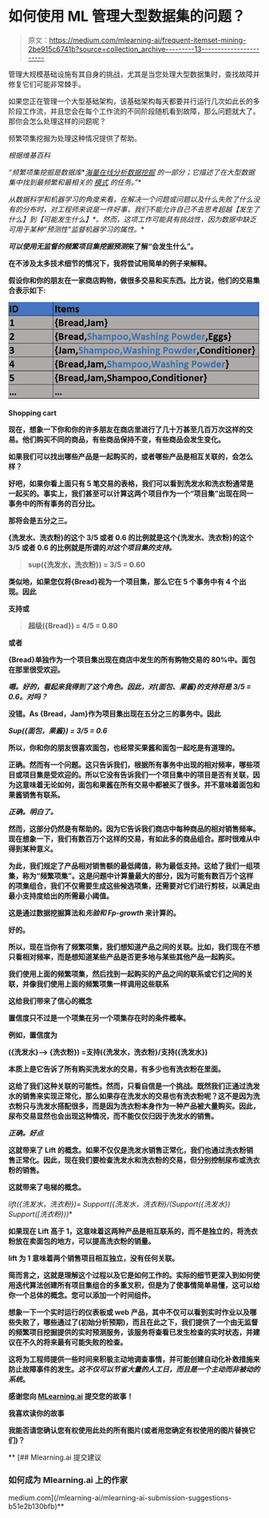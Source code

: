# 如何使用 ML 管理大型数据集的问题？

> 原文：<https://medium.com/mlearning-ai/frequent-itemset-mining-2be915c6741b?source=collection_archive---------13----------------------->

管理大规模基础设施有其自身的挑战，尤其是当您处理大型数据集时，查找故障并修复它们可能非常棘手。

如果您正在管理一个大型基础架构，该基础架构每天都要并行运行几次如此长的多阶段工作流，并且您会在每个工作流的不同阶段随机看到故障，那么问题就大了。那你会怎么处理这样的问题呢？

频繁项集挖掘为处理这种情况提供了帮助。

*根据维基百科*

*“频繁项集挖掘是数据库**[*海量在线分析*](https://en.wikipedia.org/wiki/Massive_Online_Analysis)*[*数据挖掘*](https://en.wikipedia.org/wiki/Data_mining) *的一部分；它描述了在大型数据集中找到最频繁和最相关的* [*模式*](https://en.wikipedia.org/wiki/Pattern) *的任务。”***

**从数据科学和机器学习的角度来看，在解决一个问题或问题以及什么失败了什么没有的分布时，对工程师来说是一件好事，我们不能允许自己不去思考超越*【发生了什么】*到*【可能发生什么】*。然而，这项工作可能具有挑战性，因为数据中缺乏可用于某种“预测性”监督机器学习的属性。**

***可以使用无监督的频繁项目集挖掘预测*来了解“会发生什么”。**

**在不涉及太多技术细节的情况下，我将尝试用简单的例子来解释。**

**假设你和你的朋友在一家商店购物，做很多交易和买东西。比方说，他们的交易集合表示如下:**

**![](img/3d51fb025dc5dbe711137b9028d92935.png)**

**Shopping cart**

**现在，想象一下你和你的许多朋友在商店里进行了几十万甚至几百万次这样的交易。他们购买不同的商品，有些商品保持不变，有些商品会发生变化。**

**如果我们可以找出哪些产品是一起购买的，或者哪些产品是相互关联的，会怎么样？**

**好吧，如果你看上面只有 5 笔交易的表格，我们可以看到洗发水和洗衣粉通常是一起买的。事实上，我们甚至可以计算这两个项目作为一个“项目集”出现在同一事务中的所有事务的百分比。**

**那将会是五分之三。**

**{洗发水、洗衣粉}的这个 3/5 或者 0.6 的比例就是这个{洗发水、洗衣粉}的这个 3/5 或者 0.6 的比例就是所谓的*对这个项目集的支持。***

> **sup({洗发水，洗衣粉}) = 3/5 = 0.60**

**类似地，如果您仅将{Bread}视为一个项目集，那么它在 5 个事务中有 4 个出现。因此**

**支持或**

> **超级({Bread}) = 4/5 = 0.80**

**或者**

**{Bread}单独作为一个项目集出现在商店中发生的所有购物交易的 80%中。面包在那里很受欢迎。**

***嗯。好的，看起来我得到了这个角色。因此，对{面包、果酱}的支持将是 3/5 = 0.6。对吗？***

**没错。As {Bread，Jam}作为项目集出现在五分之三的事务中。因此**

***Sup({面包，果酱}) = 3/5 = 0.6***

**所以，你和你的朋友很喜欢面包，也经常买果酱和面包一起吃是有道理的。**

**正确。然而有一个问题。这只告诉我们，根据所有事务中出现的相对频率，哪些项目或项目集是受欢迎的。所以它没有告诉我们一个项目集中的项目是否有关联，因为这意味着无论如何，面包和果酱在所有交易中都被买了很多。并不意味着面包和果酱销售有联系。**

***正确。明白了。***

**然而，这部分仍然是有帮助的。因为它告诉我们商店中每种商品的相对销售频率。现在想象一下，我们有数百万个这样的交易，有如此多的商品组合。那时很难从中得到某种意义。**

**为此，我们规定了产品相对销售额的最低阈值，称为最低支持。这给了我们一组项集，称为“频繁项集”。这是问题中计算量最大的部分，因为可能有数百万个这样的项集组合，我们不仅需要生成这些候选项集，还需要对它们进行剪枝，以满足由最小支持度给出的所需最小阈值。**

**这是通过数据挖掘算法和*先验和 Fp-growth* 来计算的。**

**好的。**

**所以，现在当你有了频繁项集，我们想知道产品之间的关联。比如，我们现在不想只看相对频率，而是想知道某些产品是否更多地与某些其他产品一起购买。**

**我们使用上面的频繁项集，然后找到一起购买的产品之间的联系或它们之间的关联，并像我们使用上面的频繁项集一样调用这些联系**

**这给我们带来了信心的概念**

**置信度只不过是一个项集在另一个项集存在时的条件概率。**

**例如，置信度为**

**({洗发水}--> {洗衣粉}) =支持({洗发水，洗衣粉}/支持({洗发水})**

**本质上是它告诉了所有购买洗发水的交易，有多少也有洗衣粉在里面。**

**这给了我们这种关联的可能性。然而，只看自信是一个挑战。既然我们正通过洗发水的销售来实现正常化，那么如果存在洗发水的交易也有洗衣粉呢？这不是因为洗衣粉只与洗发水搭配很多，而是因为洗衣粉本身作为一种产品被大量购买。因此，尿布交易显然也会出现这种情况，而不能仅仅归因于洗发水的销售。**

***正确。好点***

**这就带来了 Lift 的概念。如果不仅仅是洗发水销售正常化，我们也通过洗衣粉销售正常化。因此，现在我们要检查洗发水和洗衣粉的交易，但分别控制尿布或洗衣粉的销售。**

**这就带来了电梯的概念。**

**lift({洗发水，洗衣粉})= Support({洗发水，洗衣粉}/(Support({洗发水})* Support([洗衣粉}))**

**如果现在 Lift 高于 1，这意味着这两种产品是相互联系的，而不是独立的，将洗衣粉放在卖面包的地方，可以提高洗衣粉的销量。**

**lift 为 1 意味着两个销售项目相互独立，没有任何关联。**

**简而言之，这就是理解这个过程以及它是如何工作的。实际的细节更深入到如何使用迭代算法创建所有项目集组合的多重叉积，但是为了使事情简单易懂，这可以给你一个总体的概念。您可以添加一个时间组件。**

**想象一下一个实时运行的仪表板或 web 产品，其中不仅可以看到实时作业以及哪些失败了，哪些通过了(初始分析预期)，而且在此之下，我们提供了一个由无监督的频繁项目挖掘提供的实时预测服务，该服务将查看已发生检查的实时状态，并建议在不久的将来最有可能失败的检查。**

**这将为工程师提供一些时间来积极主动地调查事情，并可能创建自动化补救措施来防止故障事件的发生。*这不仅可以节省大量的人工日，而且是一个主动而非被动的系统*。**

**感谢您向 [MLearning.ai](http://mlearning.ai/) 提交您的故事！**

**我喜欢读你的故事**

**我能否请您确认您有权使用此处的所有图片(或者用您确定有权使用的图片替换它们)？**

**[](/mlearning-ai/mlearning-ai-submission-suggestions-b51e2b130bfb) [## Mlearning.ai 提交建议

### 如何成为 Mlearning.ai 上的作家

medium.com](/mlearning-ai/mlearning-ai-submission-suggestions-b51e2b130bfb)**